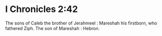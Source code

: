 # I Chronicles 2:42

The sons of Caleb the brother of Jerahmeel : Mareshah his firstborn, who fathered Ziph. The son of Mareshah : Hebron.
